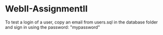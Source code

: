 # WebII-AssignmentII

To test a login of a user, copy an email from users.sql in the database folder and sign in using the password: "mypassword" 
